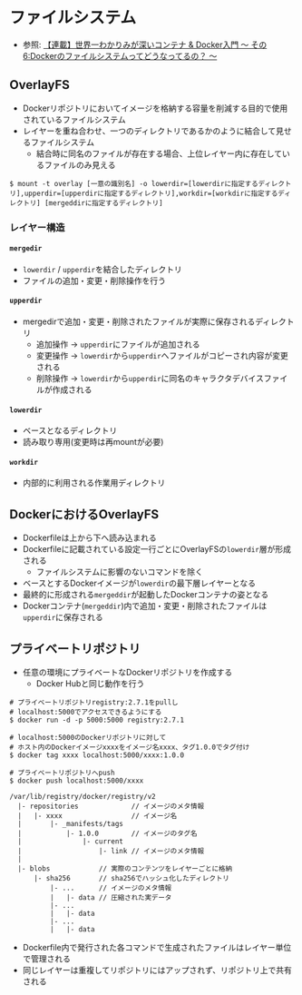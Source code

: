 # ファイルシステム
- 参照: [【連載】世界一わかりみが深いコンテナ & Docker入門 〜 その6:Dockerのファイルシステムってどうなってるの？ 〜](https://tech-lab.sios.jp/archives/21103)

## OverlayFS
- Dockerリポジトリにおいてイメージを格納する容量を削減する目的で使用されているファイルシステム
- レイヤーを重ね合わせ、一つのディレクトリであるかのように結合して見せるファイルシステム
  - 結合時に同名のファイルが存在する場合、上位レイヤー内に存在しているファイルのみ見える
```
$ mount -t overlay [一意の識別名] -o lowerdir=[lowerdirに指定するディレクトリ],upperdir=[upperdirに指定するディレクトリ],workdir=[workdirに指定するディレクトリ] [mergeddirに指定するディレクトリ]
```

### レイヤー構造
#### `mergedir`
- `lowerdir` / `upperdir`を結合したディレクトリ
- ファイルの追加・変更・削除操作を行う

#### `upperdir`
- mergedirで追加・変更・削除されたファイルが実際に保存されるディレクトリ
  - 追加操作 -> `upperdir`にファイルが追加される
  - 変更操作 -> `lowerdir`から`upperdir`へファイルがコピーされ内容が変更される
  - 削除操作 -> `lowerdir`から`upperdir`に同名のキャラクタデバイスファイルが作成される
#### `lowerdir`
- ベースとなるディレクトリ
- 読み取り専用(変更時は再mountが必要)

#### `workdir`
- 内部的に利用される作業用ディレクトリ

## DockerにおけるOverlayFS
- Dockerfileは上から下へ読み込まれる
- Dockerfileに記載されている設定一行ごとにOverlayFSの`lowerdir`層が形成される
  - ファイルシステムに影響のないコマンドを除く
- ベースとするDockerイメージが`lowerdir`の最下層レイヤーとなる
- 最終的に形成される`mergeddir`が起動したDockerコンテナの姿となる
- Dockerコンテナ(`mergeddir`)内で追加・変更・削除されたファイルは`upperdir`に保存される

## プライベートリポジトリ
- 任意の環境にプライベートなDockerリポジトリを作成する
  - Docker Hubと同じ動作を行う
```
# プライベートリポジトリregistry:2.7.1をpullし
# localhost:5000でアクセスできるようにする
$ docker run -d -p 5000:5000 registry:2.7.1

# localhost:5000のDockerリポジトリに対して
# ホスト内のDockerイメージxxxxをイメージ名xxxx、タグ1.0.0でタグ付け
$ docker tag xxxx localhost:5000/xxxx:1.0.0

# プライベートリポジトリへpush
$ docker push localhost:5000/xxxx
```
```
/var/lib/registry/docker/registry/v2
  |- repositories             // イメージのメタ情報
  |   |- xxxx                 // イメージ名
  |       |- _manifests/tags
  |           |- 1.0.0        // イメージのタグ名
  |               |- current
  |                   |- link // イメージのメタ情報
  |
  |- blobs            // 実際のコンテンツをレイヤーごとに格納
      |- sha256       // sha256でハッシュ化したディレクトリ
          |- ...      // イメージのメタ情報
          |   |- data // 圧縮された実データ
          |- ...
          |   |- data
          |- ...
          |   |- data
```
- Dockerfile内で発行された各コマンドで生成されたファイルはレイヤー単位で管理される
- 同じレイヤーは重複してリポジトリにはアップされず、リポジトリ上で共有される
